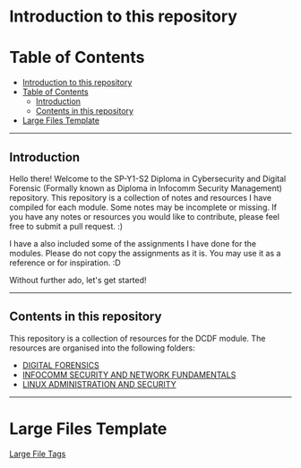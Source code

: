 # Introduction to this repository

# Table of Contents
- [Introduction to this repository](#introduction-to-this-repository)
- [Table of Contents](#table-of-contents)
  - [Introduction](#introduction)
  - [Contents in this repository](#contents-in-this-repository)
- [Large Files Template](#large-files-template)


-----------------
## Introduction

Hello there! Welcome to the SP-Y1-S2 Diploma in Cybersecurity and Digital Forensic (Formally known as Diploma in Infocomm Security Management) repository. This repository is a collection of notes and resources I have compiled for each module. Some notes may be incomplete or missing. If you have any notes or resources you would like to contribute, please feel free to submit a pull request. :)

I have a also included some of the assignments I have done for the modules. Please do not copy the assignments as it is. You may use it as a reference or for inspiration. :D

Without further ado, let's get started!

-----------------
## Contents in this repository
This repository is a collection of resources for the DCDF module. The resources are organised into the following folders:

- [DIGITAL FORENSICS](./DIGITAL%20FORENSICS%20AND%20INVESTIGATION) 
- [INFOCOMM SECURITY AND NETWORK FUNDAMENTALS](./INFOCOMM%20SECURITY%20AND%20NETWORK%20FUNDAMENTALS)
- [LINUX ADMINISTRATION AND SECURITY](./LINUX%20ADMINISTRATION%20AND%20SECURITY)
-----------------
# Large Files Template
[Large File Tags](https://github.com/StepSisStuck/DISM-SP-Y1-S2-ClassNotes/tags)


